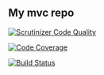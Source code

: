 My mvc repo
-------------

 [![Scrutinizer Code Quality](https://scrutinizer-ci.com/g/Asa-Hog/BTH-mvc/badges/quality-score.png?b=master)](https://scrutinizer-ci.com/g/Asa-Hog/BTH-mvc/?branch=master)

[![Code Coverage](https://scrutinizer-ci.com/g/Asa-Hog/BTH-mvc/badges/coverage.png?b=master)](https://scrutinizer-ci.com/g/Asa-Hog/BTH-mvc/?branch=master)

 [![Build Status](https://scrutinizer-ci.com/g/Asa-Hog/BTH-mvc/badges/build.png?b=master)](https://scrutinizer-ci.com/g/Asa-Hog/BTH-mvc/build-status/master)